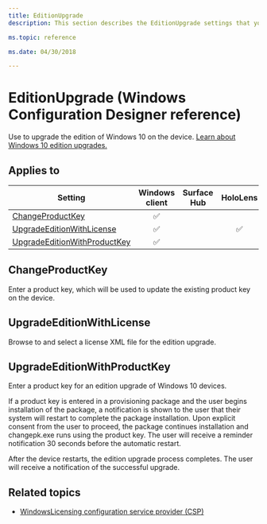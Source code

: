 ```yaml
---
title: EditionUpgrade
description: This section describes the EditionUpgrade settings that you can configure in provisioning packages for Windows 10 using Windows Configuration Designer.

ms.topic: reference

ms.date: 04/30/2018

---
```


# EditionUpgrade (Windows Configuration Designer reference)

Use to upgrade the edition of Windows 10 on the device. [Learn about Windows 10 edition upgrades.](/windows/deployment/upgrade/windows-10-edition-upgrades)

## Applies to

| Setting  | Windows client | Surface Hub | HoloLens | IoT Core |
| --- | :---: | :---: | :---: | :---: |
| [ChangeProductKey](#changeproductkey) | ✅  |  |  |  |
| [UpgradeEditionWithLicense](#upgradeeditionwithlicense) | ✅  |  | ✅ |  |
| [UpgradeEditionWithProductKey](#upgradeeditionwithproductkey) | ✅  |  |  |  |

## ChangeProductKey

Enter a product key, which will be used to update the existing product key on the device.

## UpgradeEditionWithLicense

Browse to and select a license XML file for the edition upgrade.

## UpgradeEditionWithProductKey

Enter a product key for an edition upgrade of Windows 10 devices.

If a product key is entered in a provisioning package and the user begins installation of the package, a notification is shown to the user that their system will restart to complete the package installation. Upon explicit consent from the user to proceed, the package continues installation and changepk.exe runs using the product key. The user will receive a reminder notification 30 seconds before the automatic restart.

After the device restarts, the edition upgrade process completes. The user will receive a notification of the successful upgrade.

## Related topics

- [WindowsLicensing configuration service provider (CSP)](/windows/client-management/mdm/windowslicensing-csp)

